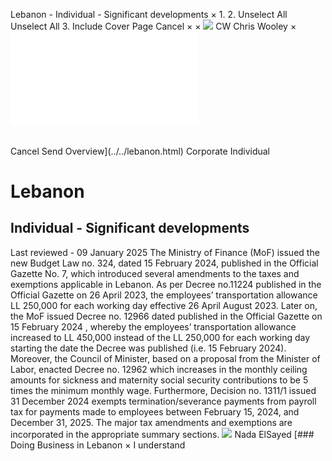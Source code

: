 Lebanon - Individual - Significant developments
×
1.
2.
Unselect All
Unselect All
3.
Include Cover Page
Cancel
×
×
![](../../-/media/world-wide-tax-summaries/attachments/global---chris-wooley.ashx%3Frev=ac5e5f3223b34096b1afc2a6009c7320&revision=ac5e5f32-23b3-4096-b1af-c2a6009c7320&hash=859B7ADC84DC2CBEC9760E9E6EE7DE6D0A8BFCDF)
CW
Chris Wooley
×
![](significant-developments.html)
######
Cancel
Send
Overview](../../lebanon.html)
Corporate
Individual
# Lebanon
## Individual - Significant developments
Last reviewed - 09 January 2025
The Ministry of Finance (MoF) issued the new Budget Law no. 324, dated 15 February 2024, published in the Official Gazette No. 7, which introduced several amendments to the taxes and exemptions applicable in Lebanon.
As per Decree no.11224 published in the Official Gazette on 26 April 2023, the employees’ transportation allowance LL 250,000 for each working day effective 26 April August 2023.
Later on, the MoF issued Decree no. 12966 dated published in the Official Gazette on 15 February 2024 , whereby the employees’ transportation allowance increased to LL 450,000 instead of the LL 250,000 for each working day starting the date the Decree was published (i.e. 15 February 2024).
Moreover, the Council of Minister, based on a proposal from the Minister of Labor, enacted Decree no. 12962 which increases in the monthly ceiling amounts for sickness and maternity social security contributions to be 5 times the minimum monthly wage.
Furthermore, Decision no. 1311/1 issued 31 December 2024 exempts termination/severance payments from payroll tax for payments made to employees between February 15, 2024, and December 31, 2025.
The major tax amendments and exemptions are incorporated in the appropriate summary sections.
![](../../-/media/world-wide-tax-summaries/attachments/lebanon---nadaelsayed.ashx%3Frev=a44191e17bdd448387370d6202f9b13f&revision=a44191e1-7bdd-4483-8737-0d6202f9b13f&hash=D875F986376D33C5295B269AEFCBB84BBCA8D1A0)
Nada ElSayed
[### Doing Business in Lebanon
×
I understand